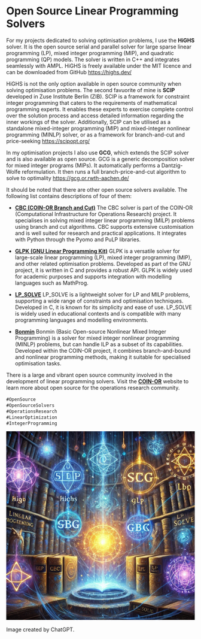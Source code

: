 # Open Source Linear Programming Solvers

For my projects dedicated to solving optimisation problems, I use the **HiGHS** solver. It is the open source serial and parallel solver for large sparse linear programming (LP), mixed integer programming (MIP), and quadratic programming (QP) models. The solver is written in C++ and integrates seamlessly with AMPL. HiGHS is freely available under the MIT licence and can be downloaded from GitHub https://highs.dev/ 

HiGHS is not the only option available in open source community when solving optimisation problems. The second favuorite of mine is **SCIP** developed in Zuse Institute Berlin (ZIB). SCIP is a framework for constraint integer programming that caters to the requirements of mathematical programming experts. It enables these experts to exercise complete control over the solution process and access detailed information regarding the inner workings of the solver. Additionally, SCIP can be utilised as a standalone mixed-integer programming (MIP) and mixed-integer nonlinear programming (MINLP) solver, or as a framework for branch-and-cut and price-seeking https://scipopt.org/

In my optimisation projects I also use **GCG**, which extends the SCIP solver and is also available as open source. GCG is a generic decomposition solver for mixed integer programs (MIPs). It automatically performs a Dantzig-Wolfe reformulation. It then runs a full branch-price-and-cut algorithm to solve to optimality https://gcg.or.rwth-aachen.de/


It should be noted that there are other open source solvers available. The following list contains descriptions of four of them:

+ [**CBC (COIN-OR Branch and Cut)**](https://github.com/coin-or/Cbc)
The CBC solver is part of the COIN-OR (Computational Infrastructure for Operations Research) project. It specialises in solving mixed integer linear programming (MILP) problems using branch and cut algorithms. CBC supports extensive customisation and is well suited for research and practical applications. It integrates with Python through the Pyomo and PuLP libraries.

+ [**GLPK (GNU Linear Programming Kit)**](https://www.gnu.org/software/glpk/)
GLPK is a versatile solver for large-scale linear programming (LP), mixed integer programming (MIP), and other related optimisation problems. Developed as part of the GNU project, it is written in C and provides a robust API. GLPK is widely used for academic purposes and supports integration with modelling languages such as MathProg.

+ [**LP_SOLVE**](https://lpsolve.sourceforge.net/)
LP_SOLVE is a lightweight solver for LP and MILP problems, supporting a wide range of constraints and optimisation techniques. Developed in C, it is known for its simplicity and ease of use. LP_SOLVE is widely used in educational contexts and is compatible with many programming languages and modelling environments.

+ [**Bonmin**](https://github.com/coin-or/Bonmin)
Bonmin (Basic Open-source Nonlinear Mixed Integer Programming) is a solver for mixed integer nonlinear programming (MINLP) problems, but can handle ILP as a subset of its capabilities. Developed within the COIN-OR project, it combines branch-and-bound and nonlinear programming methods, making it suitable for specialised optimisation tasks.


There is a large and vibrant open source community involved in the development of linear programming solvers. Visit the [**COIN-OR**](https://www.coin-or.org/) website to learn more about open source for the operations research community.


```
#OpenSource
#OpenSourceSolvers
#OperationsResearch
#LinearOptimization
#IntegerProgramming
```

![Open source linear programming solvers](./img.webp)

Image created by ChatGPT.

 

